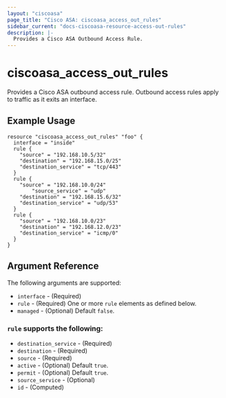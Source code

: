 ```yaml
---
layout: "ciscoasa"
page_title: "Cisco ASA: ciscoasa_access_out_rules"
sidebar_current: "docs-ciscoasa-resource-access-out-rules"
description: |-
  Provides a Cisco ASA Outbound Access Rule.
---
```


# ciscoasa_access_out_rules

Provides a Cisco ASA outbound access rule. Outbound access rules apply to traffic as it exits an interface.

## Example Usage

```hcl
resource "ciscoasa_access_out_rules" "foo" {
  interface = "inside"
  rule {
    "source" = "192.168.10.5/32"
    "destination" = "192.168.15.0/25"
    "destination_service" = "tcp/443"
  }
  rule {
    "source" = "192.168.10.0/24"
		"source_service" = "udp"
    "destination" = "192.168.15.6/32"
    "destination_service" = "udp/53"
  }
  rule {
    "source" = "192.168.10.0/23"
    "destination" = "192.168.12.0/23"
    "destination_service" = "icmp/0"
  }
}
```

## Argument Reference

The following arguments are supported:

* `interface` - (Required)
* `rule` - (Required) One or more `rule` elements as defined below.
* `managed` - (Optional) Default `false`.

### `rule` supports the following:

* `destination_service` - (Required)
* `destination` - (Required)
* `source` - (Required)
* `active` - (Optional) Default `true`.
* `permit` - (Optional) Default `true`.
* `source_service` - (Optional)
* `id` - (Computed)
